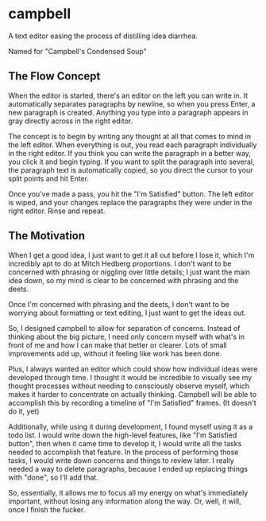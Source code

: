 campbell
========

A text editor easing the process of distilling idea diarrhea.

Named for "Campbell's Condensed Soup"


## The Flow Concept

When the editor is started, there's an editor on the left you can write in. It
automatically separates paragraphs by newline, so when you press Enter, a new
paragraph is created. Anything you type into a paragraph appears in gray
directly across in the right editor.

The concept is to begin by writing any thought at all that comes to mind in the
left editor. When everything is out, you read each paragraph individually in
the right editor. If you think you can write the paragraph in a better way,
you click it and begin typing. If you want to split the paragraph into several,
the paragraph text is automatically copied, so you direct the cursor to your
split points and hit Enter.

Once you've made a pass, you hit the "I'm Satisfied" button. The left editor
is wiped, and your changes replace the paragraphs they were under in the right
editor. Rinse and repeat.


## The Motivation

When I get a good idea, I just want to get it all out before I lose it, which
I'm incredibly apt to do at Mitch Hedberg proportions. I don't want to be
concerned with phrasing or niggling over little details; I just want the main
idea down, so my mind is clear to be concerned with phrasing and the deets.

Once I'm concerned with phrasing and the deets, I don't want to be worrying
about formatting or text editing, I just want to get the ideas out.

So, I designed campbell to allow for separation of concerns. Instead of
thinking about the big picture, I need only concern myself with what's in front
of me and how I can make that better or clearer. Lots of small improvements
add up, without it feeling like work has been done.

Plus, I always wanted an editor which could show how individual ideas were
developed through time. I thought it would be incredible to visually see my
thought processes without needing to consciously observe myself, which makes it
harder to concentrate on actually thinking. Campbell will be able to accomplish
this by recording a timeline of "I'm Satisfied" frames. (It doesn't do it, yet)

Additionally, while using it during development, I found myself using it as a
todo list. I would write down the high-level features, like "I'm Satisfied
button", then when it came time to develop it, I would write all the tasks
needed to accomplish that feature. In the process of performing those tasks, I
would write down concerns and things to review later. I really needed a way to
delete paragraphs, because I ended up replacing things with "done", so I'll add
that.

So, essentially, it allows me to focus all my energy on what's immediately
important, without losing any information along the way. Or, well, it will,
once I finish the fucker.
